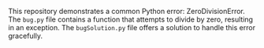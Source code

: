 This repository demonstrates a common Python error: ZeroDivisionError.  The `bug.py` file contains a function that attempts to divide by zero, resulting in an exception. The `bugSolution.py` file offers a solution to handle this error gracefully.